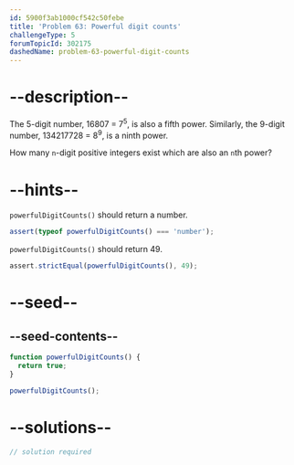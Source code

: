 ```yaml
---
id: 5900f3ab1000cf542c50febe
title: 'Problem 63: Powerful digit counts'
challengeType: 5
forumTopicId: 302175
dashedName: problem-63-powerful-digit-counts
---
```


# --description--

The 5-digit number, 16807 = 7<sup>5</sup>, is also a fifth power. Similarly, the 9-digit number, 134217728 = 8<sup>9</sup>, is a ninth power.

How many `n`-digit positive integers exist which are also an `n`th power?

# --hints--

`powerfulDigitCounts()` should return a number.

```js
assert(typeof powerfulDigitCounts() === 'number');
```

`powerfulDigitCounts()` should return 49.

```js
assert.strictEqual(powerfulDigitCounts(), 49);
```

# --seed--

## --seed-contents--

```js
function powerfulDigitCounts() {
  return true;
}

powerfulDigitCounts();
```

# --solutions--

```js
// solution required
```
